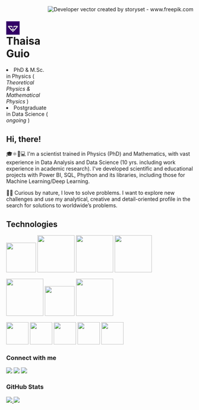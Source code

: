 
<img align="right" alt="Developer vector created by storyset - www.freepik.com" height="380" src="https://user-images.githubusercontent.com/97471199/230774187-e482399b-492c-4c17-a831-0314bf90526e.png">

<h1>
    <a href="https://www.linkedin.com/in/thaisa-guio/?locale=en_US">
     <img align="center" alt="Logo BW7 TECH" width="36px" src="https://raw.githubusercontent.com/brunowenzel07/brunowenzel07.github.io/main/Logo400x400.png"></a>
    <span>Thaisa Guio</span>
</h1>

<p align="justify">
    <li>PhD  & M.Sc. in Physics (<i> Theoretical Physics & Mathematical Physics </i>)</li>
    <li>Postgraduate in Data Science (<i> ongoing </i>)</li>
</p>

## Hi, there!

🎓⚛️🌌💻 I'm a scientist trained in Physics (PhD) and Mathematics, with vast experience in Data Analysis and Data Science (10 yrs. including work experience in academic research). I've developed scientific and educational projects with Power BI, SQL, Phython and its libraries, including those for Machine Learning/Deep Learning. 

🧐💡 Curious by nature, I love to solve problems. I want to explore new challenges and use my analytical, creative and detail-oriented profile in the search for solutions to worldwide’s problems. 

## Technologies

<img loading="lazy" src="https://cdn.jsdelivr.net/gh/devicons/devicon@latest/icons/python/python-original-wordmark.svg" width="80" height="80"> <img loading="lazy" src="https://cdn.jsdelivr.net/gh/devicons/devicon@latest/icons/tensorflow/tensorflow-original-wordmark.svg" width="100" height="100"> <img loading="lazy" src="https://cdn.jsdelivr.net/gh/devicons/devicon@latest/icons/keras/keras-original-wordmark.svg" width="100" height="100"> <img loading="lazy" src="https://cdn.jsdelivr.net/gh/devicons/devicon@latest/icons/scikitlearn/scikitlearn-original.svg" width="100" height="100"> 

<img loading="lazy" src="https://cdn.jsdelivr.net/gh/devicons/devicon@latest/icons/numpy/numpy-original-wordmark.svg" width="100" height="100"> <img loading="lazy" src="https://cdn.jsdelivr.net/gh/devicons/devicon@latest/icons/pandas/pandas-original-wordmark.svg" width="80" height="80"> <img loading="lazy" src="https://cdn.jsdelivr.net/gh/devicons/devicon@latest/icons/plotly/plotly-original-wordmark.svg" width="100" height="100">

<img loading="lazy" src="https://cdn.jsdelivr.net/gh/devicons/devicon@latest/icons/azuresqldatabase/azuresqldatabase-original.svg" width="60" height="60"> <img loading="lazy" src="https://cdn.jsdelivr.net/gh/devicons/devicon@latest/icons/html5/html5-original-wordmark.svg" width="60" height="60">
<img loading="lazy" src="https://cdn.jsdelivr.net/gh/devicons/devicon@latest/icons/css3/css3-original-wordmark.svg" width="60" height="60"> <img loading="lazy" src="https://cdn.jsdelivr.net/gh/devicons/devicon@latest/icons/javascript/javascript-original.svg" width="60" height="60">
<img loading="lazy" src="https://cdn.jsdelivr.net/gh/devicons/devicon@latest/icons/csharp/csharp-original.svg" width="60" height="60">


### Connect with me

<div>
<a href="https://www.linkedin.com/in/thaisa-guio/?locale=en_US" target="_blank"><img loading="lazy" src="https://img.shields.io/badge/-LinkedIn-%230077B5?style=for-the-badge&logo=linkedin&logoColor=white" target="_blank"></a>   
<a href = "https://img.shields.io/badge/GitHub-100000?style=for-the-badge&logo=github&logoColor=white&color=purple"><img loading="lazy" src="https://img.shields.io/badge/GitHub-100000?style=for-the-badge&logo=github&logoColor=white&color=purple" target=_blank"></a>
<a href = "mailto:thaisaguio.data@outlook.com"><img loading="lazy" src="https://img.shields.io/badge/Gmail-D14836?style=for-the-badge&logo=gmail&logoColor=white" target="_blank"></a>
</div>


### GitHub Stats

<div>
<a href="https://github.com/thaisaguio">
<img loading="lazy" height="180em" src="https://github-readme-stats.vercel.app/api/top-langs/?username=thaisaguio&layout=compact&langs_count=7&theme=dracula"/>
<img loading="lazy" height="180em" src="https://github-readme-stats.vercel.app/api?username=thaisaguio&show_icons=true&theme=dracula&include_all_commits=true&count_private=true"/>
</div>

